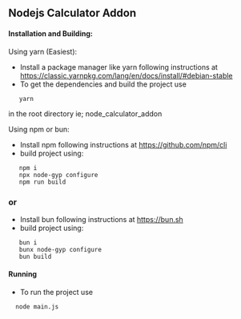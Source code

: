 ## Nodejs Calculator Addon

#### Installation and Building:
Using yarn (Easiest):
- Install a package manager like yarn following instructions at https://classic.yarnpkg.com/lang/en/docs/install/#debian-stable
- To get the dependencies and build the project use 
```
   yarn
```
in the root directory ie; node_calculator_addon

Using npm or bun:
- Install npm following instructions at https://github.com/npm/cli
- build project using:
```
   npm i
   npx node-gyp configure
   npm run build
```
###     or 
- Install bun following instructions  at https://bun.sh
- build project using:
```
   bun i
   bunx node-gyp configure
   bun build
```

#### Running
- To run the project use
```
  node main.js
```
